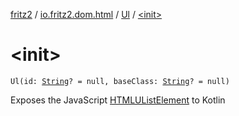 [fritz2](../../index.md) / [io.fritz2.dom.html](../index.md) / [Ul](index.md) / [&lt;init&gt;](./-init-.md)

# &lt;init&gt;

`Ul(id: `[`String`](https://kotlinlang.org/api/latest/jvm/stdlib/kotlin/-string/index.html)`? = null, baseClass: `[`String`](https://kotlinlang.org/api/latest/jvm/stdlib/kotlin/-string/index.html)`? = null)`

Exposes the JavaScript [HTMLUListElement](https://developer.mozilla.org/en/docs/Web/API/HTMLUListElement) to Kotlin

